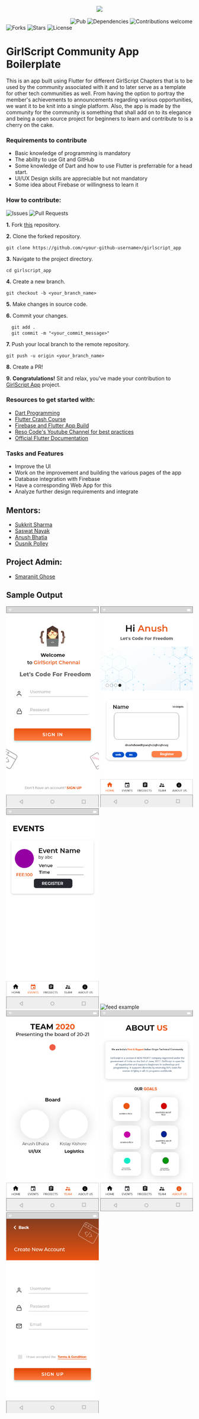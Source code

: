 <p align="center"><img width=30% src="https://github.com/smaranjitghose/DeepDataDump/blob/master/gssoc3.png"></p>


&nbsp;&nbsp;&nbsp;&nbsp;&nbsp;&nbsp;&nbsp;&nbsp;&nbsp;&nbsp;&nbsp;&nbsp;&nbsp;&nbsp;&nbsp;&nbsp;&nbsp;&nbsp;&nbsp;
&nbsp;&nbsp;&nbsp;&nbsp;&nbsp;&nbsp;&nbsp;&nbsp;&nbsp;&nbsp;&nbsp;&nbsp;&nbsp;&nbsp;&nbsp;&nbsp;&nbsp;&nbsp;&nbsp;&nbsp;&nbsp;&nbsp;&nbsp;&nbsp;![Pub](https://img.shields.io/badge/pub-v0.4.0-orange)
![Dependencies](https://img.shields.io/badge/dependencies-up%20to%20date-brightgreen.svg)
![Contributions welcome](https://img.shields.io/badge/contributions-welcome-orange.svg)
![Forks](https://img.shields.io/github/forks/smaranjitghose/girlscript_app?style=for-the-badge)
![Stars](https://img.shields.io/github/stars/smaranjitghose/girlscript_app?style=for-the-badge)
![License](https://img.shields.io/github/license/smaranjitghose/girlscript_app?style=for-the-badge)

# GirlScript Community App Boilerplate

This is an app built using Flutter for different GirlScript Chapters that is to be used by the community associated with it and to later serve as a template for other tech communities as well. From having the option to portray the member's achievements to announcements regarding various opportunities, we want it to be knit into a single platform. Also, the app is made by the community for the community is something that shall add on to its elegance and being a open source project for beginners to learn and contribute to is a cherry on the cake. 


### Requirements to contribute

- Basic knowledge of programming is mandatory
-  The ability to use Git and GitHub
- Some knowledge of Dart and how to use Flutter is preferrable for a head start.
- UI/UX Design skills are appreciable but not mandatory
- Some idea about Firebase or willingness to learn it

### How to contribute:

![Issues](https://img.shields.io/github/issues/smaranjitghose/girlscript_app?style=for-the-badge)
![Pull Requests](https://img.shields.io/github/issues-pr/smaranjitghose/girlscript_app?style=for-the-badge)

**1.** Fork [this](https://github.com/smaranjitghose/girlscript_app) repository.

**2.** Clone the forked repository.
```terminal
git clone https://github.com/<your-github-username>/girlscript_app
```

**3.** Navigate to the project directory.
```terminal
cd girlscript_app
```

**4.** Create a new branch.
```terminal
git checkout -b <your_branch_name>
```

**5.** Make changes in source code.

**6.** Commit your changes.

```terminal
  git add .
  git commit -m "<your_commit_message>"
```

**7.** Push your local branch to the remote repository.
```terminal
git push -u origin <your_branch_name>
```

**8.** Create a PR!

**9.** **Congratulations!** Sit and relax, you've made your contribution to [GirlScript App](https://github.com/smaranjitghose/girlscript_app) project.


###  Resources to get started with:
+  [Dart Programming](https://www.youtube.com/watch?v=Ej_Pcr4uC2Q)
+  [Flutter Crash Course](https://www.youtube.com/watch?v=pTJJsmejUOQ)
+  [Firebase and Flutter  App Build](https://www.youtube.com/playlist?list=PL4cUxeGkcC9j--TKIdkb3ISfRbJeJYQwC)
+  [Reso Code's Youtube Channel for best practices](https://www.youtube.com/channel/UCSIvrn68cUk8CS8MbtBmBkA/featured)
+  [Official Flutter Documentation](https://flutter.dev/docs)

### Tasks and Features

* Improve the UI
* Work on the improvement and building the various pages of the app
* Database integration with  Firebase
* Have a corresponding Web App for this
* Analyze further design requirements and integrate



## Mentors:
* [Sukkrit Sharma](https://github.com/sukkritsharmaofficial)
* [Saswat Nayak](https://github.com/swat1998)
* [Anush Bhatia](https://github.com/anushbhatia)
* [Ousnik Polley](https://github.com/ousnik)

## Project Admin:
* [Smaranjit Ghose](https://github.com/smaranjitghose)



## Sample Output 

<p>
  <img src="https://raw.githubusercontent.com/sukkritsharmaofficial/PyDepo/master/Girlscript%20ui/Sign%20In.png" alt="feed example" width="250"> 
  <img src="https://raw.githubusercontent.com/sukkritsharmaofficial/PyDepo/master/Girlscript%20ui/Home.png" alt="feed example" width="250">
  <img src="https://raw.githubusercontent.com/sukkritsharmaofficial/PyDepo/master/Girlscript%20ui/Events.png" alt="feed example" width="250">
  <img src="https://raw.githubusercontent.com/sukkritsharmaofficial/PyDepo/master/Girlscript%20ui/iPhone%20X-XS-11%20Pro%20%E2%80%93%204.png" alt="feed example" width="250">
  <img src="https://raw.githubusercontent.com/sukkritsharmaofficial/PyDepo/master/Girlscript%20ui/Team.png" alt="feed example" width="250">
  <img src="https://raw.githubusercontent.com/sukkritsharmaofficial/PyDepo/master/Girlscript%20ui/About%20us.png" alt="feed example" width="250">
  <img src="https://raw.githubusercontent.com/sukkritsharmaofficial/PyDepo/master/Girlscript%20ui/Sign%20Up.png" alt="feed example" width="250">
</p>

